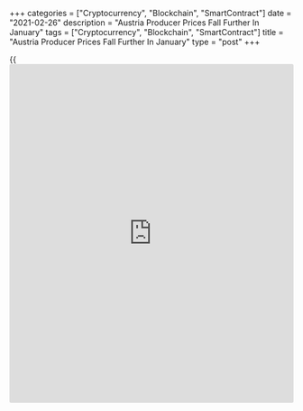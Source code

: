 +++
categories = ["Cryptocurrency", "Blockchain", "SmartContract"]
date = "2021-02-26"
description = "Austria Producer Prices Fall Further In January"
tags = ["Cryptocurrency", "Blockchain", "SmartContract"]
title = "Austria Producer Prices Fall Further In January"
type = "post"
+++

{{<iframe id="large-banner" src="https://www.bounty.group/#slide=28.0" width="100%" height="600" scrolling="no" style="border: 0px solid rgb(216, 221, 230); border-radius: 3px;">}}

Austria's producer prices declined further in January, figures from
Statistics Austria showed on Friday.

The producer price index decreased 0.3 percent year-on-year in January,
following a 1.0 percent fall in December.

The easing in the pace of decline in producer prices was mainly due to
rise in prices for intermediate goods by 0.5 percent.

Prices for energy decreased 2.9 percent yearly in January.

Meanwhile, prices for capital goods remained unchanged and consumer
goods rose 0.2 percent.

On a monthly basis, producer prices rose 0.9 percent in January,
following a 0.4 percent increase in the preceding month.

For comments and feedback [contact](https://www.playgroundfx.com/contact/): editorial@rtt[news](https://www.letsplayfx.com/blog/forex-news-website/).com

[Economic News][1]

 **What parts of the world are seeing the best (and worst) economic
performances lately? Click[here][2] to check out our [Econ Scorecard][2]
and find out! See up-to-the-moment [ranking](https://www.playgroundfx.com/blog/crypto-exchange-ranking/)s for the best and worst
performers in [GDP][3], [unemployment rate][4], [inflation][5] and much
more.**

   1. www.rtt[news](https://www.letsplayfx.com/blog/forex-news-website/).com/Content/EconomicNews.aspx
   2. www.rtt[news](https://www.letsplayfx.com/blog/forex-news-website/).com/economic-scorecard/world-rank/PPI/highest-performance.aspx
   3. www.rtt[news](https://www.letsplayfx.com/blog/forex-news-website/).com/economic-scorecard/world-rank/GDP/highest-performance.aspx
   4. www.rtt[news](https://www.letsplayfx.com/blog/forex-news-website/).com/economic-scorecard/world-rank/unemployment-rate/lowest-performance.aspx
   5. www.rtt[news](https://www.letsplayfx.com/blog/forex-news-website/).com/economic-scorecard/world-rank/CPI/highest-performance.aspx